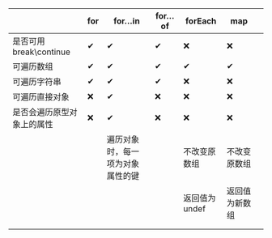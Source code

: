 |                            | for  | for…in                           | for…of | forEach       | map            |      |
| -------------------------- | ---- | -------------------------------- | ------ | ------------- | -------------- | ---- |
| 是否可用break\continue     | ✔    | ✔                                | ✔      | ❌             | ❌              |      |
| 可遍历数组                 | ✔    | ✔                                | ✔      | ✔             | ✔              |      |
| 可遍历字符串               | ✔    | ✔                                | ✔      | ❌             | ❌              |      |
| 可遍历直接对象             | ❌    | ✔                                | ❌      | ❌             | ❌              |      |
| 是否会遍历原型对象上的属性 | ❌    | ✔                                | ❌      | ❌             | ❌              |      |
|                            |      | 遍历对象时，每一项为对象属性的键 |        | 不改变原数组  | 不改变原数组   |      |
|                            |      |                                  |        | 返回值为undef | 返回值为新数组 |      |
|                            |      |                                  |        |               |                |      |
|                            |      |                                  |        |               |                |      |



